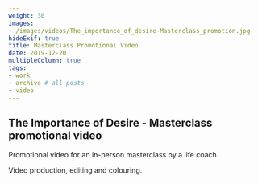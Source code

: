 ```yaml
---
weight: 30
images:
- /images/videos/The_importance_of_desire-Masterclass_promotion.jpg
hideExif: true
title: Masterclass Promotional Video
date: 2019-12-20
multipleColumn: true
tags:
- work
- archive # all posts
- video
---
```


## The Importance of Desire - Masterclass promotional video

Promotional video for an in-person masterclass by a life coach.

Video production, editing and colouring.
